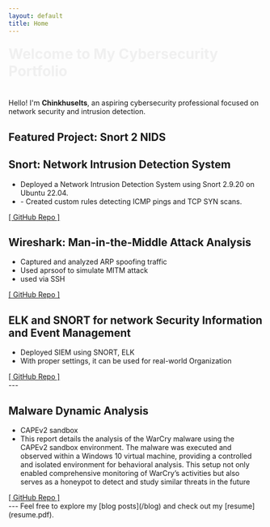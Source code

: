 ```yaml
---
layout: default
title: Home
---
```

<h1 style="animation: fadeIn 2s ease-out;">Welcome to My Cybersecurity Portfolio</h1>

<style>
@keyframes fadeIn {
  0% {opacity: 0; transform: translateY(-20px);}
  100% {opacity: 1; transform: translateY(0);}
}
</style>

Hello! I'm **Chinkhuselts**, an aspiring cybersecurity professional focused on network security and intrusion detection.

## Featured Project: Snort 2 NIDS

<div class="project">
  <h2>Snort: Network Intrusion Detection System</h2>
  <ul>
    <li>Deployed a Network Intrusion Detection System using Snort 2.9.20 on Ubuntu 22.04.</li>
    <li>- Created custom rules detecting ICMP pings and TCP SYN scans.</li>
  </ul>
  <a href="https://github.com/Chinkhuselts/snort2-nids-project" target="_blank">[ GitHub Repo ]</a>
</div>


<div class="project">
  <h2>Wireshark: Man-in-the-Middle Attack Analysis</h2>
  <ul>
    <li>Captured and analyzed ARP spoofing traffic</li>
    <li>Used aprsoof to simulate MITM attack</li>
    <li>used via SSH</li>
  </ul>
  <a href="https://github.com/Chinkhuselts/wireshark-mitm-analysis">[ GitHub Repo ]</a>
</div>


<div class="project">
  <h2>ELK and SNORT for network Security Information and Event Management </h2>
  <ul>
    <li>Deployed SIEM using SNORT, ELK</li>
    <li>With proper settings, it can be used for real-world Organization</li>
  </ul>
  <a href="https://github.com/Chinkhuselts/elk-snort-siem-setup">[ GitHub Repo ]</a>
</div>
---


<div class="project">
  <h2>Malware Dynamic Analysis</h2>
  <ul>
    <li>CAPEv2 sandbox</li>
    <li>This report details the analysis of the WarCry malware using the CAPEv2 sandbox environment. The malware was executed and observed within a Windows 10 virtual machine, providing a controlled and isolated environment for behavioral analysis. This setup not only enabled comprehensive monitoring of WarCry’s activities but also serves as a honeypot to detect and study similar threats in the future</li>
  </ul>
  <a href="https://github.com/Chinkhuselts/CAPEv2-Analysis">[ GitHub Repo ]</a>
</div>
---
Feel free to explore my [blog posts](/blog) and check out my [resume](resume.pdf).

